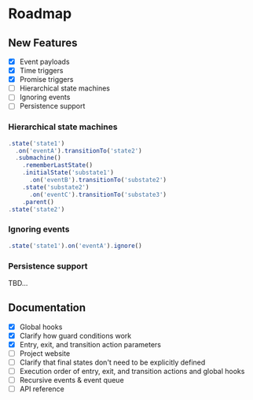 # Roadmap

## New Features

- [x] Event payloads
- [x] Time triggers
- [x] Promise triggers
- [ ] Hierarchical state machines
- [ ] Ignoring events
- [ ] Persistence support

### Hierarchical state machines

```javascript
.state('state1')
  .on('eventA').transitionTo('state2')
  .submachine()
    .rememberLastState()
    .initialState('substate1')
      .on('eventB').transitionTo('substate2')
    .state('substate2')
      .on('eventC').transitionTo('substate3')
    .parent()
.state('state2')
```

### Ignoring events

```javascript
.state('state1').on('eventA').ignore()
```

### Persistence support

TBD...

## Documentation

- [x] Global hooks
- [x] Clarify how guard conditions work
- [x] Entry, exit, and transition action parameters
- [ ] Project website
- [ ] Clarify that final states don't need to be explicitly defined
- [ ] Execution order of entry, exit, and transition actions and global hooks
- [ ] Recursive events & event queue
- [ ] API reference
